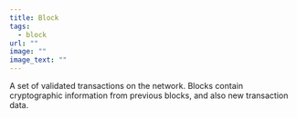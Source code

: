 ```yaml
---
title: Block
tags:
  - block
url: ""
image: ""
image_text: ""
---
```


A set of validated transactions on the network. Blocks contain cryptographic information from previous blocks, and also new transaction data.
